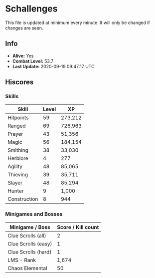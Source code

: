 # Schallenges

This file is updated at minimum every minute. It will only be changed if changes are seen.

## Info

 - **Alive:** Yes
 - **Combat Level:** 53.7
 - **Last Update:** 2020-09-19 09:47:17 UTC

## Hiscores

### Skills

| Skill | Level | XP |
|--|--|--|
| Hitpoints | 59 | 273,212 |
| Ranged | 69 | 726,963 |
| Prayer | 43 | 51,356 |
| Magic | 56 | 184,154 |
| Smithing | 38 | 33,030 |
| Herblore | 4 | 277 |
| Agility | 48 | 85,065 |
| Thieving | 39 | 35,711 |
| Slayer | 48 | 85,294 |
| Hunter | 9 | 1,000 |
| Construction | 8 | 944 |

### Minigames and Bosses

| Minigame / Boss | Score / Kill count |
|--|--|
| Clue Scrolls (all) | 2 |
| Clue Scrolls (easy) | 1 |
| Clue Scrolls (hard) | 1 |
| LMS - Rank | 1,674 |
| Chaos Elemental | 50 |
